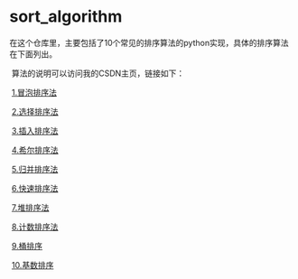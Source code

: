 # sort_algorithm
​		在这个仓库里，主要包括了10个常见的排序算法的python实现，具体的排序算法在下面列出。

​		算法的说明可以访问我的CSDN主页，链接如下：

​		[1.冒泡排序法](https://blog.csdn.net/weixin_43216017/article/details/89790882)

​		[2.选择排序法](https://blog.csdn.net/weixin_43216017/article/details/89819948)

​		[3.插入排序法](https://blog.csdn.net/weixin_43216017/article/details/89842762)

​		[4.希尔排序法](https://blog.csdn.net/weixin_43216017/article/details/89905399)

​		[5.归并排序法](https://blog.csdn.net/weixin_43216017/article/details/90289411)

​		[6.快速排序法](https://blog.csdn.net/weixin_43216017/article/details/90342595)

​		[7.堆排序法](https://blog.csdn.net/weixin_43216017/article/details/90349616)

​		[8.计数排序法](https://blog.csdn.net/weixin_43216017/article/details/90299151)

​		[9.桶排序](https://blog.csdn.net/weixin_43216017/article/details/90322482)

​		[10.基数排序](https://blog.csdn.net/weixin_43216017/article/details/90324909)



